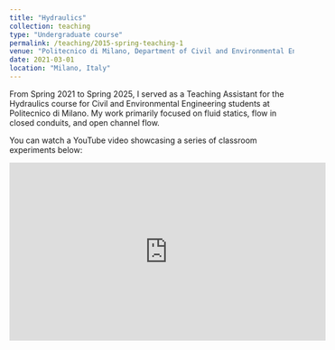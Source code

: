 ```yaml
---
title: "Hydraulics"
collection: teaching
type: "Undergraduate course"
permalink: /teaching/2015-spring-teaching-1
venue: "Politecnico di Milano, Department of Civil and Environmental Engineering"
date: 2021-03-01
location: "Milano, Italy"
---
```


From Spring 2021 to Spring 2025, I served as a Teaching Assistant for the Hydraulics course for Civil and Environmental Engineering students at Politecnico di Milano. My work primarily focused on fluid statics, flow in closed conduits, and open channel flow.

You can watch a YouTube video showcasing a series of classroom experiments below:

<iframe width="560" height="315" src="https://youtu.be/nI4qtrFxrPg?si=7o9maQd6KarUGOlV" frameborder="0" allow="accelerometer; autoplay; clipboard-write; encrypted-media; gyroscope; picture-in-picture" allowfullscreen></iframe>
